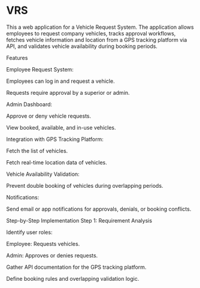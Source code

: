 # VRS
This a web application for a Vehicle Request System. The application allows employees to request company vehicles, tracks approval workflows, fetches vehicle information and location from a GPS tracking platform via API, and validates vehicle availability during booking periods.

Features

Employee Request System:

Employees can log in and request a vehicle.

Requests require approval by a superior or admin.

Admin Dashboard:

Approve or deny vehicle requests.

View booked, available, and in-use vehicles.

Integration with GPS Tracking Platform:

Fetch the list of vehicles.

Fetch real-time location data of vehicles.

Vehicle Availability Validation:

Prevent double booking of vehicles during overlapping periods.

Notifications:

Send email or app notifications for approvals, denials, or booking conflicts.

Step-by-Step Implementation
Step 1: Requirement Analysis

Identify user roles:

Employee: Requests vehicles.

Admin: Approves or denies requests.

Gather API documentation for the GPS tracking platform.

Define booking rules and overlapping validation logic.
